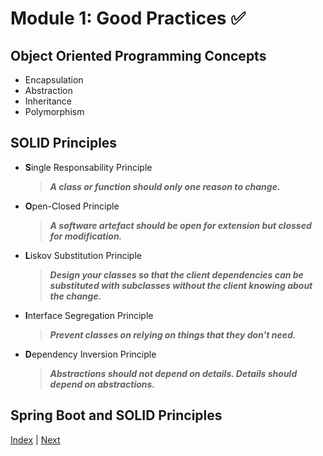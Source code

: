 # Module 1: Good Practices ✅

## Object Oriented Programming Concepts

- Encapsulation
- Abstraction
- Inheritance
- Polymorphism

## SOLID Principles

- **S**ingle Responsability Principle
  > **_A class or function should only one reason to change._**
- **O**pen-Closed Principle
  > **_A software artefact should be open for extension but clossed for modification._**
- **L**iskov Substitution Principle
  > **_Design your classes so that the client dependencies can be substituted with subclasses without the client knowing about the change._**
- **I**nterface Segregation Principle
  > **_Prevent classes on relying on things that they don't need._**
- **D**ependency Inversion Principle
  > **_Abstractions should not depend on details. Details should depend on abstractions._**

## Spring Boot and SOLID Principles

[Index](README.md) | [Next](databases.md)
